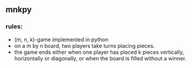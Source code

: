 ## mnkpy

### rules:

- (m, n, k)-game implemented in python
- on a m by n board, two players take turns placing pieces.
- the game ends either when one player has placed k pieces vertically, horizontally or diagonally, or when the board is filled without a winner.
